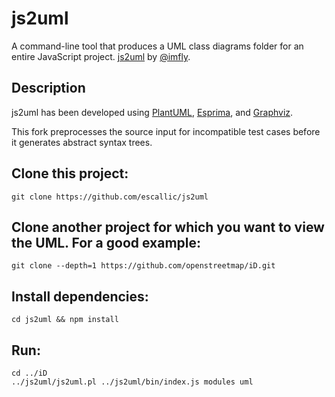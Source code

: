 # js2uml
A command-line tool that produces a UML class diagrams folder for an entire JavaScript project. [js2uml](https://github.com/imfly/js2uml) by [@imfly](https://github.com/imfly).


## Description
js2uml has been developed using [PlantUML](https://plantuml.com), [Esprima](https://esprima.org), and [Graphviz](http://www.graphviz.org/).

This fork preprocesses the source input for incompatible test cases before it generates abstract syntax trees.


## Clone this project:
```
git clone https://github.com/escallic/js2uml
```


## Clone another project for which you want to view the UML. For a good example:
```
git clone --depth=1 https://github.com/openstreetmap/iD.git
```


## Install dependencies:
```
cd js2uml && npm install
```


## Run:
```
cd ../iD
../js2uml/js2uml.pl ../js2uml/bin/index.js modules uml
```
